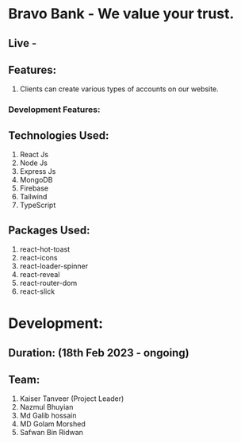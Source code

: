 # Bravo Bank - We value your trust.

## Live -

## Features:

1.  Clients can create various types of accounts on our website.

### Development Features:

## Technologies Used:

1.  React Js
2.  Node Js
3.  Express Js
4.  MongoDB
5.  Firebase
6.  Tailwind
7.  TypeScript

## Packages Used:

1.  react-hot-toast
2.  react-icons
3.  react-loader-spinner
4.  react-reveal
5.  react-router-dom
6.  react-slick

# Development:

## Duration: (18th Feb 2023 - ongoing)

## Team:

1.  Kaiser Tanveer (Project Leader)
2.  Nazmul Bhuyian
3.  Md Galib hossain
4.  MD Golam Morshed
5.  Safwan Bin Ridwan
